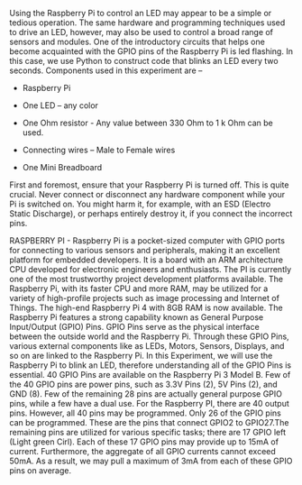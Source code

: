 Using the Raspberry Pi to control an LED may appear to be a simple or tedious operation. The same hardware and programming techniques used to drive an LED, however, may also be used to control a broad range of sensors and modules. One of the introductory circuits that helps one become acquainted with the GPIO pins of the Raspberry Pi is led flashing. In this case, we use Python to construct code that blinks an LED every two seconds.
Components used in this experiment are – 

* Raspberry Pi

* One LED – any color

* One Ohm resistor - Any value between 330 
Ohm to 1 k Ohm can be used.

* Connecting wires – Male to Female wires

* One Mini Breadboard


First and foremost, ensure that your Raspberry Pi is turned off. This is quite crucial. Never connect or disconnect any hardware component while your Pi is switched on. You might harm it, for example, with an ESD (Electro Static Discharge), or perhaps entirely destroy it, if you connect the incorrect pins.






RASPBERRY PI - Raspberry Pi is a pocket-sized computer with GPIO ports for connecting to various sensors and peripherals, making it an excellent platform for embedded developers. It is a board with an ARM architecture CPU developed for electronic engineers and enthusiasts. The PI is currently one of the most trustworthy project development platforms available. The Raspberry Pi, with its faster CPU and more RAM, may be utilized for a variety of high-profile projects such as image processing and Internet of Things. The high-end Raspberry Pi 4 with 8GB RAM is now available. 
The Raspberry Pi features a strong capability known as General Purpose Input/Output (GPIO) Pins. GPIO Pins serve as the physical interface between the outside world and the Raspberry Pi. Through these GPIO Pins, various external components like as LEDs, Motors, Sensors, Displays, and so on are linked to the Raspberry Pi. In this Experiment, we will use the Raspberry Pi to blink an LED, therefore understanding all of the GPIO Pins is essential.
40 GPIO Pins are available on the Raspberry Pi 3 Model B. Few of the 40 GPIO pins are power pins, such as 3.3V Pins (2), 5V Pins (2), and GND (8). Few of the remaining 28 pins are actually general purpose GPIO pins, while a few have a dual use. For the Raspberry PI, there are 40 output pins. However, all 40 pins may be programmed. Only 26 of the GPIO pins can be programmed. These are the pins that connect GPIO2 to GPIO27.The remaining pins are utilized for various specific tasks; there are 17 GPIO left (Light green Cirl). Each of these 17 GPIO pins may provide up to 15mA of current. Furthermore, the aggregate of all GPIO currents cannot exceed 50mA. As a result, we may pull a maximum of 3mA from each of these GPIO pins on average.
